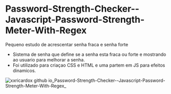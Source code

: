 # Password-Strength-Checker--Javascript-Password-Strength-Meter-With-Regex
Pequeno estudo de acrescentar senha fraca e senha forte


* Sistema de senha que define se a senha esta fraca ou forte e mostrando ao usuario para melhorar a senha.
* Foi utilizado para criaçao CSS e HTML e uma partem em JS para efeitos dinamicos. 


![xxricardox github io_Password-Strength-Checker--Javascript-Password-Strength-Meter-With-Regex_](https://user-images.githubusercontent.com/80643162/206860559-ad45027a-099a-4579-a5e6-03e3d54ad78f.png)
